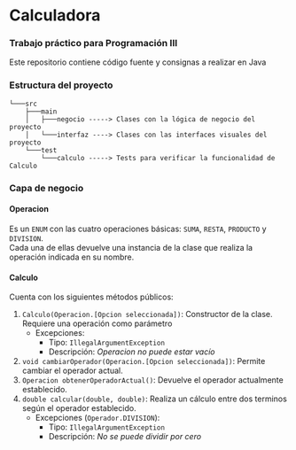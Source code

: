 # Calculadora
### Trabajo práctico para Programación III
Este repositorio contiene código fuente y consignas a realizar en Java
### Estructura del proyecto
```
└───src
    ├───main
    │   ├───negocio -----> Clases con la lógica de negocio del proyecto
    │   └───interfaz ----> Clases con las interfaces visuales del proyecto
    └───test
        └───calculo -----> Tests para verificar la funcionalidad de Calculo
```
### Capa de negocio
#### Operacion
Es un `ENUM` con las cuatro operaciones básicas: `SUMA`, `RESTA`, `PRODUCTO` y `DIVISION`. <br>
Cada una de ellas devuelve una instancia de la clase que realiza la operación indicada en su nombre.
#### Calculo
Cuenta con los siguientes métodos públicos:
1. `Calculo(Operacion.[Opcion seleccionada])`: Constructor de la clase. Requiere una operación como parámetro
   * Excepciones:
     * Tipo: `IllegalArgumentException`
     * Descripción: _Operacion no puede estar vacío_
2. `void cambiarOperador(Operacion.[Opcion seleccionada])`: Permite cambiar el operador actual.
3. `Operacion obtenerOperadorActual()`: Devuelve el operador actualmente establecido.
4. `double calcular(double, double)`: Realiza un cálculo entre dos terminos según el operador establecido.
   * Excepciones (`Operador.DIVISION`):
     * Tipo: `IllegalArgumentException`
     * Descripción: _No se puede dividir por cero_
